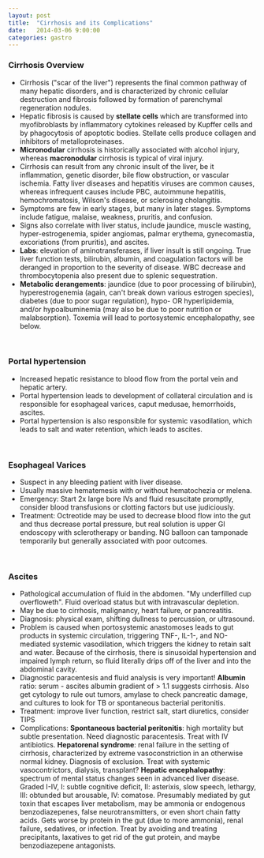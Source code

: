 ```yaml
---
layout: post
title:  "Cirrhosis and its Complications"
date:   2014-03-06 9:00:00
categories: gastro
---
```


### Cirrhosis Overview
- Cirrhosis ("scar of the liver") represents the final common pathway of many hepatic disorders, and is characterized by chronic cellular destruction and fibrosis followed by formation of parenchymal regeneration nodules.
- Hepatic fibrosis is caused by **stellate cells** which are transformed into myofibroblasts by inflammatory cytokines released by Kupffer cells and by phagocytosis of apoptotic bodies. Stellate cells produce collagen and inhibitors of metalloproteinases.
- **Micronodular** cirrhosis is historically associated with alcohol injury, whereas **macronodular** cirrhosis is typical of viral injury.
- Cirrhosis can result from any chronic insult of the liver, be it inflammation, genetic disorder, bile flow obstruction, or vascular ischemia. Fatty liver diseases and hepatitis viruses are common causes, whereas infrequent causes include PBC, autoimmune hepatitis, hemochromatosis, Wilson's disease, or sclerosing cholangitis.
- Symptoms are few in early stages, but many in later stages. Symptoms include fatigue, malaise, weakness, pruritis, and confusion.
- Signs also correlate with liver status, include jaundice, muscle wasting, hyper-estrogenemia, spider angiomas, palmar erythema, gynecomastia, excoriations (from pruritis), and ascites.
- **Labs**: elevation of aminotransferases, if liver insult is still ongoing. True liver function tests, bilirubin, albumin, and coagulation factors will be deranged in proportion to the severity of disease. WBC decrease and thrombocytopenia also present due to splenic sequestration.
- **Metabolic derangements**: jaundice (due to poor processing of bilirubin), hyperestrogenemia (again, can't break down various estrogen species), diabetes (due to poor sugar regulation), hypo- OR hyperlipidemia, and/or hypoalbuminemia (may also be due to poor nutrition or malabsorption). Toxemia will lead to portosystemic encephalopathy, see below.

<span><br></span>

### Portal hypertension
- Increased hepatic resistance to blood flow from the portal vein and hepatic artery. 
- Portal hypertension leads to development of collateral circulation and is responsible for esophageal varices, caput medusae, hemorrhoids, ascites. 
- Portal hypertension is also responsible for systemic vasodilation, which leads to salt and water retention, which leads to ascites.

<span><br></span>

### Esophageal Varices
- Suspect in any bleeding patient with liver disease. 
- Usually massive hematemesis with or without hematochezia or melena. 
- Emergency: Start 2x large bore IVs and fluid resuscitate promptly, consider blood transfusions or clotting factors but use judiciously. 
- Treatment: Octreotide may be used to decrease blood flow into the gut and thus decrease portal pressure, but real solution is upper GI endoscopy with sclerotherapy or banding. NG balloon can tamponade temporarily but generally associated with poor outcomes.

<span><br></span>
### Ascites
- Pathological accumulation of fluid in the abdomen. "My underfilled cup overfloweth". Fluid overload status but with intravascular depletion. 
- May be due to cirrhosis, malignancy, heart failure, or pancreatitis. 
- Diagnosis: physical exam, shifting dullness to percussion, or ultrasound. 
- Problem is caused when portosystemic anastomoses leads to gut products in systemic circulation, triggering TNF-, IL-1-, and NO-mediated systemic vasodilation, which triggers the kidney to retain salt and water. Because of the cirrhosis, there is sinusoidal hypertension and impaired lymph return, so fluid literally drips off of the liver and into the abdominal cavity. 
- Diagnostic paracentesis and fluid analysis is very important! **Albumin** ratio: serum - ascites albumin gradient of > 1.1 suggests cirrhosis. Also get cytology to rule out tumors, amylase to check pancreatic damage, and cultures to look for TB or spontaneous bacterial peritonitis. 
- Treatment: improve liver function, restrict salt, start diuretics, consider TIPS
- Complications: **Spontaneous bacterial peritonitis**: high mortality but subtle presentation. Need diagnostic paracentesis. Treat with IV antibiotics. **Hepatorenal syndrome**: renal failure in the setting of cirrhosis, characterized by extreme vasoconstriction in an otherwise normal kidney. Diagnosis of exclusion. Treat with systemic vasocontrictors, dialysis, transplant? **Hepatic encephalopathy**: spectrum of mental status changes seen in advanced liver disease. Graded I-IV, I: subtle cognitive deficit, II: asterixis, slow speech, lethargy, III: obtunded but arousable, IV: comatose. Presumably mediated by gut toxin that escapes liver metabolism, may be ammonia or endogenous benzodiazepenes, false neurotransmitters, or even short chain fatty acids. Gets worse by protein in the gut (due to more ammonia), renal failure, sedatives, or infection. Treat by avoiding and treating precipitants, laxatives to get rid of the gut protein, and maybe benzodiazepene antagonists.